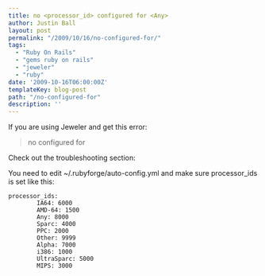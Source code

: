 ```yaml
---
title: no <processor_id> configured for <Any>
author: Justin Ball
layout: post
permalink: "/2009/10/16/no-configured-for/"
tags:
  - "Ruby On Rails"
  - "gems ruby on rails"
  - "jeweler"
  - "ruby"
date: '2009-10-16T06:00:00Z'
templateKey: blog-post
path: "/no-configured-for"
description: ''
---
```


If you are using Jeweler and get this error:
<blockquote>
  no  configured for
</blockquote>

Check out the troubleshooting section:


You need to edit ~/.rubyforge/auto-config.yml and make sure processor_ids is set like this:

    processor_ids:
            IA64: 6000
            AMD-64: 1500
            Any: 8000
            Sparc: 4000
            PPC: 2000
            Other: 9999
            Alpha: 7000
            i386: 1000
            UltraSparc: 5000
            MIPS: 3000
